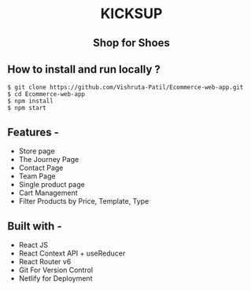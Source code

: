 <div align="center">

# KICKSUP
## Shop for Shoes
</div>


## **How to install and run locally ?**

```
$ git clone https://github.com/Vishruta-Patil/Ecommerce-web-app.git
$ cd Ecommerce-web-app
$ npm install
$ npm start
```

## **Features -**

- Store page
- The Journey Page
- Contact Page
- Team Page
- Single product page
- Cart Management
- Filter Products by Price, Template, Type

## **Built with -**

- React JS
- React Context API + useReducer
- React Router v6
- Git For Version Control
- Netlify for Deployment